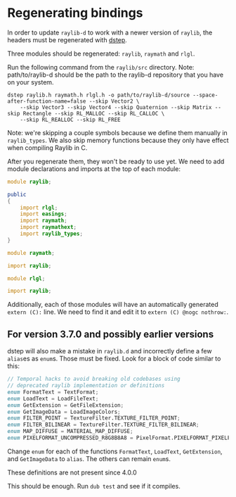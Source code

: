 # Regenerating bindings

In order to update `raylib-d` to work with a newer version of `raylib`, the headers must be regenerated with [dstep].

Three modules should be regenerated: `raylib`, `raymath` and `rlgl`.

Run the following command from the `raylib/src` directory. Note: path/to/raylib-d should be the path to the raylib-d repository that you have on your system.

```
dstep raylib.h raymath.h rlgl.h -o path/to/raylib-d/source --space-after-function-name=false --skip Vector2 \
    --skip Vector3 --skip Vector4 --skip Quaternion --skip Matrix --skip Rectangle --skip RL_MALLOC --skip RL_CALLOC \
    --skip RL_REALLOC --skip RL_FREE
```

Note: we're skipping a couple symbols because we define them manually in `raylib_types`. We also skip memory functions
because they only have effect when compiling Raylib in C.

After you regenerate them, they won't be ready to use yet. We need to add module declarations and imports at the top
of each module:

```d
module raylib;

public
{
    import rlgl;
    import easings;
    import raymath;
    import raymathext;
    import raylib_types;
}
```

```d
module raymath;

import raylib;
```

```d
module rlgl;

import raylib;
```

Additionally, each of those modules will have an automatically generated `extern (C):` line. We need to find it and
edit it to `extern (C) @nogc nothrow:`.

## For version 3.7.0 and possibly earlier versions

dstep will also make a mistake in `raylib.d` and incorrectly define a few `alias`es as `enum`s. Those must be fixed.
Look for a block of code similar to this:

```d
// Temporal hacks to avoid breaking old codebases using
// deprecated raylib implementation or definitions
enum FormatText = TextFormat;
enum LoadText = LoadFileText;
enum GetExtension = GetFileExtension;
enum GetImageData = LoadImageColors;
enum FILTER_POINT = TextureFilter.TEXTURE_FILTER_POINT;
enum FILTER_BILINEAR = TextureFilter.TEXTURE_FILTER_BILINEAR;
enum MAP_DIFFUSE = MATERIAL_MAP_DIFFUSE;
enum PIXELFORMAT_UNCOMPRESSED_R8G8B8A8 = PixelFormat.PIXELFORMAT_PIXELFORMAT_UNCOMPRESSED_R8G8B8A8;
```

Change `enum` for each of the functions `FormatText`, `LoadText`, `GetExtension`, and `GetImageData` to `alias`. The others can remain `enum`s.

These definitions are not present since 4.0.0

This should be enough. Run `dub test` and see if it compiles.

[dstep]: https://github.com/jacob-carlborg/dstep
